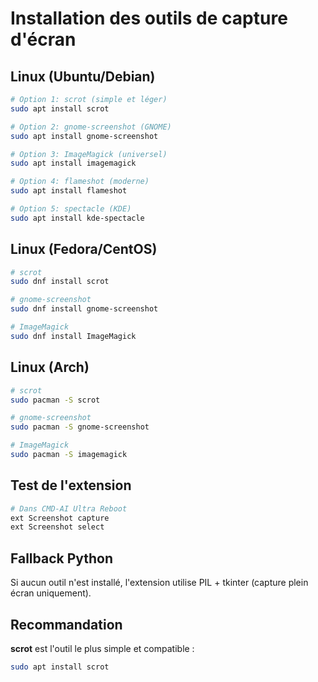 # Installation des outils de capture d'écran

## Linux (Ubuntu/Debian)
```bash
# Option 1: scrot (simple et léger)
sudo apt install scrot

# Option 2: gnome-screenshot (GNOME)
sudo apt install gnome-screenshot

# Option 3: ImageMagick (universel)
sudo apt install imagemagick

# Option 4: flameshot (moderne)
sudo apt install flameshot

# Option 5: spectacle (KDE)
sudo apt install kde-spectacle
```

## Linux (Fedora/CentOS)
```bash
# scrot
sudo dnf install scrot

# gnome-screenshot
sudo dnf install gnome-screenshot

# ImageMagick
sudo dnf install ImageMagick
```

## Linux (Arch)
```bash
# scrot
sudo pacman -S scrot

# gnome-screenshot
sudo pacman -S gnome-screenshot

# ImageMagick
sudo pacman -S imagemagick
```

## Test de l'extension
```bash
# Dans CMD-AI Ultra Reboot
ext Screenshot capture
ext Screenshot select
```

## Fallback Python
Si aucun outil n'est installé, l'extension utilise PIL + tkinter (capture plein écran uniquement).

## Recommandation
**scrot** est l'outil le plus simple et compatible :
```bash
sudo apt install scrot
```